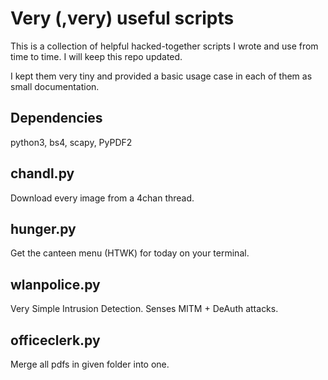 # Very (,very) useful scripts

This is a collection of helpful hacked-together scripts I wrote and use from time to time. I will keep this repo updated.

I kept them very tiny and provided a basic usage case in each of them as small documentation. 

## Dependencies 

python3, bs4, scapy, PyPDF2

## chandl.py

Download every image from a 4chan thread.

## hunger.py

Get the canteen menu (HTWK) for today on your terminal.

## wlanpolice.py

Very Simple Intrusion Detection. Senses MITM + DeAuth attacks.

## officeclerk.py

Merge all pdfs in given folder into one.
